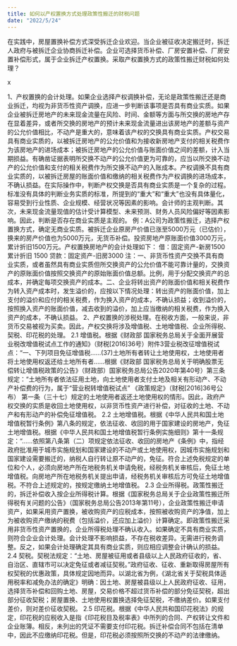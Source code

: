 ```yaml
---
title: 如何以产权置换方式处理政策性搬迁的财税问题
date: "2022/5/24"
---
```

在实践中，房屋置换补偿方式深受拆迁企业欢迎。当企业被征收决定搬迁时，拆迁人政府与被拆迁企业协商拆迁补偿。企业可选择货币补偿、厂房安置补偿、厂房安置补偿形式，属于企业拆迁产权置换。采取产权置换方式的政策性搬迁财税如何处理？
<!-- more -->x
1、产权置换的会计处理。如果企业选择产权调换补偿，无论是政策性搬迁还是商业拆迁，均视为非货币性资产调换，应进一步判断该事项是否具有商业实质。如果企业被拆迁房地产的未来现金流量在风险、时间、金额等方面与所交换的房地产存在显着差异，或者所交换的房地产的预计未来现金流量进出该房地产的差额与资产的公允价值相比，不动产是重大的，意味着该产权的交换具有商业实质。产权交易具有商业实质的，以被拆迁房地产的公允价值和为接收新房地产支付的相关税费作为该房地产的进场成本；被拆迁房地产的公允价值与账面价值之间的差额，计入当期损益。有确凿证据表明所交换不动产的公允价值更为可靠的，应当以所交换不动产的公允价值和支付的相关税费作为所交换不动产的入账成本。产权调换不具有商业实质的，以被拆迁房屋的账面价值和缴纳的相关税费作为产权调换的进场成本，不确认损益。在实际操作中，判断产权交换是否具有商业实质是一个复杂的过程。标准没有具体的判断业务实质的标准，所提到的“重大”和“重大”也没有具体量化，容易受到行业性质、企业规模、经营状况等因素的影响。会计师的主观判断。其次，未来现金流量现值的估计受计算模型、未来预测、财务人员风险偏好等因素影响。因此，判断是否存在商业实质是主观的。
例：A公司为政策性搬迁，选择产权置换方式，确定无商业实质。被拆迁企业原房产价值已涨至5000万元（已估价），换来的房产价值也为5000万元，无货币补偿。投资房地产原账面价值3000万元，累计折旧1500万元。产权置换房地产的会计处理如下：
借：固定资产-新房1500
累计折旧 1500
贷款：固定资产-旧房3000
注：一、非货币性资产交换不具有商业实质，或者虽然具有商业实质但所交换资产的公允价值不能可靠计量的，交换资产的原账面价值按照交换资产的原始账面价值总额。比例，用于分配交换资产的总成本，并确定每项交换资产的成本。二、企业将转出资产的账面价值和相关税费作为转入资产成本时，发生溢价的，应按以下情况处理：转出资产的账面价值，加上支付的溢价和应付的相关税费，作为换入资产的成本，不确认损益；收到溢价的，按照换入资产的账面价值，减去收到的溢价，加上应当缴纳的相关税费，作为换入资产的成本，不确认损益。
2、产权置换的涉税处理。在税收方面，一般来说，非货币交易被视为买卖。因此，产权交换将涉及增值税、土地增值税、企业所得税、契税、印花税的处理。
2.1 增值税。根据《财政部 国家税务总局关于全面开展营业税改增值税试点工作的通知》（财税[2016]36号）附件3营业税改征增值税试点：“一、下列项目免征增值税……(37)土地所有者转让土地使用权，土地使用者将土地使用权返还给土地所有者……根据《财政部 国家税务总局关于明确股票无偿转让增值税政策的公告》（财政部）国家税务总局公告2020年第40号）第三条规定：“土地所有者依法征用土地，向土地使用者支付土地及相关有形动产、不动产补偿费的行为，属于“营业税转增值税试点” 《政策规定》（财税[2016]36号公布） 第一条（三十七）规定的土地使用者返还土地使用权的情形。因此，政府产权交换的实质是收回土地使用权，以非货币性资产进行补偿，对征收的土地、不动产和有形动产的补偿免征增值税。
2.2 土地增值税。根据《中华人民共和国土地增值税暂行条例》第八条的规定，依法征收、收回的用于国家建设的房地产，免征土地增值税。根据《中华人民共和国土地增值税暂行条例实施细则》第十一条规定：“……依照第八条第（二）项规定依法征收、收回的房地产《条例》中，指经政府批准用于城市实施规划和国家建设的不动产或土地使用权，因城市实施规划和国家建设需要搬迁的，纳税人自行转让原不动产的，免征。符合上述免税规定的单位和个人，必须向房地产所在地税务机关申请免税，经税务机关审核后，免征土地增值税。向房地产所在地税务机关提出申请，经税务机关审核后方可免征土地增值税。不符合上述规定的，按规定缴纳土地增值税。
2.3 企业所得税。政策性搬迁的，拆迁补偿收入按企业所得税计算。根据《国家税务总局关于企业政策性搬迁所得税有关问题的公告》（国家税务总局公告2013年第11号），企业政策性搬迁申请资产，如果采用资产置换，被收购资产的应税成本，按照被收购资产的净值，加上为被收购资产缴纳的税费（包括溢价，还应加上溢价）计算确定。即政策性搬迁采用非货币性资产置换的，企业所得税处理不确认收入。如果确定不具有商业实质，则符合企业会计处理。会计处理不影响损益，不存在税收差异。无需进行税务调整。反之，如果会计处理确定其具有商业实质，则应相应调整会计确认的损益。
2.4 契税。契税法规定：“土地、房屋被征用或者县级以上人民政府征收的，省、自治区、直辖市可以决定免征或者减征契税。”政府征收、征收、重新取得房屋所有权契税的优惠政策，具体规定因地而异。以湖北省为例，《湖北省关于契税具体适用税率和减免办法的确定》明确：因土地、房屋被县级以上人民政府征收、征用，选择货币补偿和回购土地、房屋，交易价格不超过货币补偿的部分免征契税，超出部分征收契税；房屋置换、土地使用权置换选择免征契税，不缴纳差价。如果支付差价，则对差价征收契税。
2.5 印花税。根据《中华人民共和国印花税法》的规定，印花税的应税收入是指《印花税目及税率表》中所列的合同、产权转让文件和企业账簿。相反，未列出的凭证不需要支付印花税。拆迁补偿合同不包括在清单中，因此不应缴纳印花税。但是，印花税必须按照所交换的不动产的法律缴纳。
